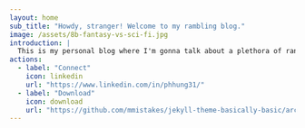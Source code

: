 ```yaml
---
layout: home
sub_title: "Howdy, stranger! Welcome to my rambling blog."
image: /assets/8b-fantasy-vs-sci-fi.jpg
introduction: |
  This is my personal blog where I'm gonna talk about a plethora of random stuffs --- data, coding, travel, book/movie reviews and whatnot. While you may find some ingenious and interesting things laying around, most of the content are **nonsensical ramblings**, so take them with a kilogram of salt (or roughly _2.2 lbs_ for my American non-SI heathens).
actions:
  - label: "Connect"
    icon: linkedin
    url: "https://www.linkedin.com/in/phhung31/"
  - label: "Download"
    icon: download
    url: "https://github.com/mmistakes/jekyll-theme-basically-basic/archive/master.zip"
---
```

